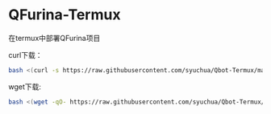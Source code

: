 # QFurina-Termux

在termux中部署QFurina项目

curl下载：
```bash
bash <(curl -s https://raw.githubusercontent.com/syuchua/Qbot-Termux/main/bot_install.sh)
```

wget下载:
```bash
bash <(wget -qO- https://raw.githubusercontent.com/syuchua/Qbot-Termux/main/bot_install.sh)
```
